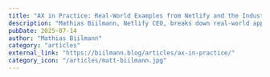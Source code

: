 ```yaml
---
title: "AX in Practice: Real-World Examples from Netlify and the Industry"
description: "Mathias Biilmann, Netlify CEO, breaks down real-world application of AX principles in the wild from Netlify itself and other industry leaders."
pubDate: 2025-07-14
author: "Mathias Biilmann"
category: "articles"
external_link: "https://biilmann.blog/articles/ax-in-practice/"
category_icon: "/articles/matt-biilmann.jpg"
---
```


